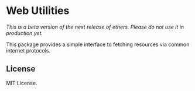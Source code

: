 Web Utilities
=============

*This is a beta version of the next release of ethers. Please do not use it in production yet.*

This package provides a simple interface to fetching resources
via common internet protocols.

License
-------

MIT License.
